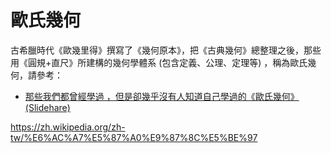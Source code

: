 # 歐氏幾何

古希臘時代《歐幾里得》撰寫了《幾何原本》，把《古典幾何》總整理之後，那些用《圓規+直尺》所建構的幾何學體系 (包含定義、公理、定理等) ，稱為歐氏幾何，請參考：

* [那些我們都曾經學過 ，但是卻幾乎沒有人知道自己學過的《歐氏幾何》(Slidehare)](https://www.slideshare.net/ccckmit/ss-65304839)


https://zh.wikipedia.org/zh-tw/%E6%AC%A7%E5%87%A0%E9%87%8C%E5%BE%97